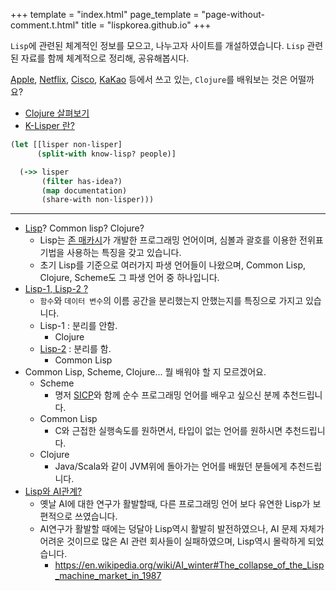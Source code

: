 +++
template = "index.html"
page_template = "page-without-comment.t.html"
title = "lispkorea.github.io"
+++

 `Lisp`에 관련된 체계적인 정보를 모으고, 나누고자 사이트를 개설하였습니다. `Lisp` 관련된 자료를 함께 체계적으로 정리해, 공유해봅시다.

 [Apple](https://apple.com), [Netflix](https://www.netflix.com), [Cisco](https://www.cisco.com), [KaKao](https://www.kakaocorp.com/) 등에서 쓰고 있는, `Clojure`를 배워보는 것은 어떨까요?

 - [Clojure 살펴보기](/clojure)
 - [K-Lisper 란?](/k-lisper)

``` clojure
(let [[lisper non-lisper]
      (split-with know-lisp? people)]

  (->> lisper
       (filter has-idea?)
       (map documentation)
       (share-with non-lisper)))
```
--------------------------------------------------------

- [Lisp](https://en.wikipedia.org/wiki/Lisp_(programming_language))? Common lisp? Clojure?
  - Lisp는 [존 매카시](https://en.wikipedia.org/wiki/John_McCarthy_(computer_scientist))가 개발한 프로그래밍 언어이며, 심볼과 괄호를 이용한 전위표기법을 사용하는 특징을 갖고 있습니다.
  - 초기 Lisp를 기준으로 여러가지 파생 언어들이 나왔으며, Common Lisp, Clojure, Scheme도 그 파생 언어 중 하나입니다.
- [Lisp-1, Lisp-2 ?](https://en.wikipedia.org/wiki/Common_Lisp#The_function_namespace)
  - `함수`와 `데이터 변수`의 이름 공간을 분리했는지 안했는지를 특징으로 가지고 있습니다.
  - Lisp-1 : 분리를 안함.
    - Clojure
  - [Lisp-2](https://en.wikipedia.org/wiki/LISP_2) : 분리를 함.
    - Common Lisp
- Common Lisp, Scheme, Clojure... 뭘 배워야 할 지 모르겠어요.
  - Scheme
    - 명저 [SICP](https://mitp-content-server.mit.edu/books/content/sectbyfn/books_pres_0/6515/sicp.zip/index.html)와 함께 순수 프로그래밍 언어를 배우고 싶으신 분께 추천드립니다.
  - Common Lisp
    - C와 근접한 실행속도를 원하면서, 타입이 없는 언어를 원하시면 추천드립니다.
  - Clojure
    - Java/Scala와 같이 JVM위에 돌아가는 언어를 배웠던 분들에게 추천드립니다.
- [Lisp와 AI관계?](https://stackoverflow.com/questions/130475/why-is-lisp-used-for-ai)
  - 옛날 AI에 대한 연구가 활발할때, 다른 프로그래밍 언어 보다 유연한 Lisp가 보편적으로 쓰였습니다.
  - AI연구가 활발할 때에는 덩달아 Lisp역시 활발히 발전하였으나, AI 문제 자체가 어려운 것이므로 많은 AI 관련 회사들이 실패하였으며, Lisp역시 몰락하게 되었습니다.
    - <https://en.wikipedia.org/wiki/AI_winter#The_collapse_of_the_Lisp_machine_market_in_1987>
